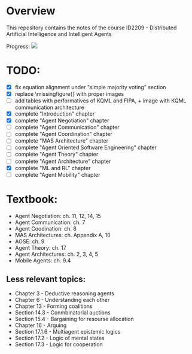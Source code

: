 # Overview #
This repository contains the notes of the course ID2209 - Distributed Artificial Intelligence and Intelligent Agents

Progress: ![](https://us-central1-progress-markdown.cloudfunctions.net/progress/33)

# TODO: #
- [x] fix equation alignment under "simple majority voting" section
- [x] replace \missingfigure{} with proper images
- [ ] add tables with performatives of KQML and FIPA, + image with KQML communication architecture 
- [x] complete "Introduction" chapter 
- [x] complete "Agent Negotiation" chapter 
- [ ] complete "Agent Communication" chapter 
- [ ] complete "Agent Coordination" chapter 
- [ ] complete "MAS Architecture" chapter 
- [ ] complete "Agent Oriented Software Engineering" chapter 
- [ ] complete "Agent Theory" chapter 
- [ ] complete "Agent Architecture" chapter 
- [x] complete "ML and RL" chapter 
- [ ] complete "Agent Mobility" chapter 
 
# Textbook:
- Agent Negotiation: ch. 11, 12, 14, 15
- Agent Communication: ch. 7
- Agent Coodination: ch. 8
- MAS Architectures: ch. Appendix A, 10
- AOSE: ch. 9
- Agent Theory: ch. 17
- Agent Architectures: ch. 2, 3, 4, 5
- Mobile Agents: ch. 9.4
## Less relevant topics:
- Chapter 3 - Deductive reasoning agents
- Chapter 6 - Understanding each other
- Chapter 13 - Forming coalitions
- Section 14.3 - Conmbinatorial auctions
- Section 15.4 - Bargaining for resourse allocation
- Chapter 16 - Arguing
- Section 17.1.6 - Multiagent epistemic logics
- Section 17.2 - Logic of mental states
- Section 17.3 - Logic for cooperation
